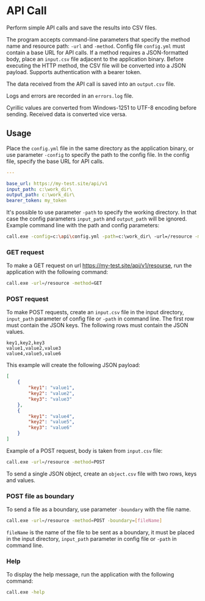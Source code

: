 # API Call
Perform simple API calls and save the results into CSV files.

The program accepts command-line parameters that specify the method name and resource path: `-url` and `-method`.
Config file `config.yml` must contain a base URL for API calls.
If a method requires a JSON-formatted body, place an `input.csv` file adjacent to the application binary. Before executing the HTTP method, the CSV file will be converted into a JSON payload.
Supports authentication with a bearer token.

The data received from the API call is saved into an `output.csv` file.

Logs and errors are recorded in an `errors.log` file.

Cyrillic values are converted from Windows-1251 to UTF-8 encoding before sending. Received data is converted vice versa.

## Usage
Place the `config.yml` file in the same directory as the application binary, or use parameter `-config` to specify the path to the config file.
In the config file, specify the base URL for API calls.
```yml
---

base_url: https://my-test.site/api/v1
input_path: c:\work_dir\
output_path: c:\work_dir\
bearer_token: my_token
```
It's possible to use parameter `-path` to specify the working directory. In that case the config parameters `input_path` and `output_path` will be ignored.
Example command line with the path and config parameters:
```bash
call.exe -config=c:\api\config.yml -path=c:\work_dir\ -url=/resource -method=GET
```
### GET request
To make a GET request on url https://my-test.site/api/v1/resourse, run the application with the following command:
```bash
call.exe -url=/resource -method=GET
```
### POST request
To make POST requests, create an `input.csv` file in the input directory, `input_path` parameter of config file or `-path` in command line. The first row must contain the JSON keys. The following rows must contain the JSON values.
```csv
key1,key2,key3
value1,value2,value3
value4,value5,value6
```
This example will create the following JSON payload:
```json
[
    {
        "key1": "value1",
        "key2": "value2",
        "key3": "value3"
    },
    {
        "key1": "value4",
        "key2": "value5",
        "key3": "value6"
    }
]
```
Example of a POST request, body is taken from `input.csv` file:
```bash
call.exe -url=/resource -method=POST
```
To send a single JSON object, create an `object.csv` file with two rows, keys and values.
### POST file as boundary
To send a file as a boundary, use parameter `-boundary` with the file name.
```bash
call.exe -url=/resource -method=POST -boundary=[fileName]
```
`fileName` is the name of the file to be sent as a boundary, it must be placed in the input directory, `input_path` parameter in config file or `-path` in command line.
### Help
To display the help message, run the application with the following command:
```bash
call.exe -help
```